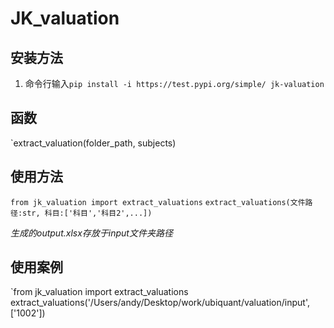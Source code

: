 # JK_valuation
## 安装方法

1. 命令行输入`pip install -i https://test.pypi.org/simple/ jk-valuation`

## 函数
`extract_valuation(folder_path, subjects)

## 使用方法

`from jk_valuation import extract_valuations`
`extract_valuations(文件路径:str, 科目:['科目','科目2',...])`

*生成的output.xlsx存放于input文件夹路径*

## 使用案例

`from jk_valuation import extract_valuations
extract_valuations('/Users/andy/Desktop/work/ubiquant/valuation/input', ['1002'])
